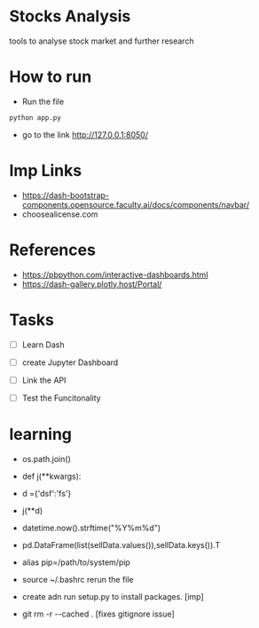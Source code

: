 # Stocks Analysis
tools to analyse stock market and further research

# How to run
- Run the file 
```bash
python app.py
```
- go to the link http://127.0.0.1:8050/

# Imp Links
- https://dash-bootstrap-components.opensource.faculty.ai/docs/components/navbar/
- choosealicense.com

# References
- https://pbpython.com/interactive-dashboards.html
- https://dash-gallery.plotly.host/Portal/

# Tasks
- [ ] Learn Dash
- [ ] create Jupyter Dashboard
- [ ] Link the API
- [ ] Test the Funcitonality


# learning
- os.path.join()

- def j(**kwargs):
- d ={'dsf':'fs'}
- j(**d)

- datetime.now().strftime("%Y%m%d")

- pd.DataFrame(list(sellData.values()),sellData.keys()).T

- alias pip=/path/to/system/pip
- source ~/.bashrc rerun the file
- create adn run setup.py to install packages. [imp]

- git rm -r --cached . [fixes gitignore issue]